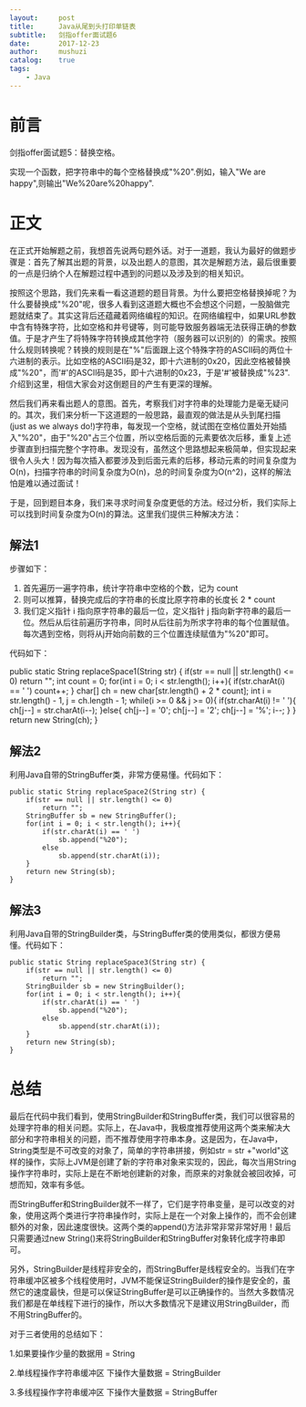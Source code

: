 ```yaml
---
layout:     post
title:      Java从尾到头打印单链表
subtitle:   剑指offer面试题6
date:       2017-12-23
author:     mushuzi
catalog:    true
tags:    
    - Java
---
```

# 前言
剑指offer面试题5：替换空格。

实现一个函数，把字符串中的每个空格替换成"%20".例如，输入"We are happy",则输出"We%20are%20happy".

# 正文
在正式开始解题之前，我想首先说两句题外话。对于一道题，我认为最好的做题步骤是：首先了解其出题的背景，以及出题人的意图，其次是解题方法，最后很重要的一点是归纳个人在解题过程中遇到的问题以及涉及到的相关知识。

按照这个思路，我们先来看一看这道题的题目背景。为什么要把空格替换掉呢？为什么要替换成"%20"呢，很多人看到这道题大概也不会想这个问题，一股脑做完题就结束了。其实这背后还蕴藏着网络编程的知识。在网络编程中，如果URL参数中含有特殊字符，比如空格和井号键等，则可能导致服务器端无法获得正确的参数值。于是才产生了将特殊字符转换成其他字符（服务器可以识别的）的需求。按照什么规则转换呢？转换的规则是在"%"后面跟上这个特殊字符的ASCII码的两位十六进制的表示。比如空格的ASCII码是32，即十六进制的0x20，因此空格被替换成"%20"，而'#'的ASCII码是35，即十六进制的0x23，于是'#'被替换成"%23".介绍到这里，相信大家会对这倒题目的产生有更深的理解。

然后我们再来看出题人的意图。首先，考察我们对字符串的处理能力是毫无疑问的。其次，我们来分析一下这道题的一般思路，最直观的做法是从头到尾扫描(just as we always do!)字符串，每发现一个空格，就试图在空格位置处开始插入"%20"，由于"%20"占三个位置，所以空格后面的元素要依次后移，重复上述步骤直到扫描完整个字符串。发现没有，虽然这个思路想起来极简单，但实现起来很令人头大！因为每次插入都要涉及到后面元素的后移，移动元素的时间复杂度为O(n)，扫描字符串的时间复杂度为O(n)，总的时间复杂度为O(n^2)，这样的解法怕是难以通过面试！

于是，回到题目本身，我们来寻求时间复杂度更低的方法。经过分析，我们实际上可以找到时间复杂度为O(n)的算法。这里我们提供三种解决方法：

## 解法1
步骤如下：
1. 首先遍历一遍字符串，统计字符串中空格的个数，记为 count
2. 则可以推算，替换完成后的字符串的长度比原字符串的长度长 2 * count
3. 我们定义指针 i 指向原字符串的最后一位，定义指针 j 指向新字符串的最后一位。然后从后往前遍历字符串，同时从后往前为所求字符串的每个位置赋值。每次遇到空格，则将从j开始向前数的三个位置连续赋值为"%20"即可。

代码如下：

  public static String replaceSpace1(String str) {
    	if(str == null || str.length() <= 0)
            return "";
        int count = 0;
        for(int i = 0; i < str.length(); i++){
            if(str.charAt(i) == ' ')
                count++;
        }
        char[] ch = new char[str.length() + 2 * count];
        int i = str.length() - 1, j = ch.length - 1;
        while(i >= 0 && j >= 0){
            if(str.charAt(i) != ' '){
                ch[j--] = str.charAt(i--);
            }else{
                ch[j--] = '0';
                ch[j--] = '2';
                ch[j--] = '%';
                i--;
            }
        }
        return new String(ch);
    }
    
## 解法2
利用Java自带的StringBuffer类，非常方便易懂。代码如下：

    public static String replaceSpace2(String str) {
    	if(str == null || str.length() <= 0)
            return "";
        StringBuffer sb = new StringBuffer();
        for(int i = 0; i < str.length(); i++){
            if(str.charAt(i) == ' ')
                sb.append("%20");
            else
                sb.append(str.charAt(i));
        }
        return new String(sb);
    }
    
## 解法3
利用Java自带的StringBuilder类，与StringBuffer类的使用类似，都很方便易懂。代码如下：

    public static String replaceSpace3(String str) {
    	if(str == null || str.length() <= 0)
            return "";
        StringBuilder sb = new StringBuilder();
        for(int i = 0; i < str.length(); i++){
            if(str.charAt(i) == ' ')
                sb.append("%20");
            else
                sb.append(str.charAt(i));
        }
        return new String(sb);
    }
    

# 总结
最后在代码中我们看到，使用StringBuilder和StringBuffer类，我们可以很容易的处理字符串的相关问题。实际上，在Java中，我极度推荐使用这两个类来解决大部分和字符串相关的问题，而不推荐使用字符串本身。这是因为，在Java中，String类型是不可改变的对象了，简单的字符串拼接，例如str = str +"world"这样的操作，实际上JVM是创建了新的字符串对象来实现的，因此，每次当用String操作字符串时，实际上是在不断地创建新的对象，而原来的对象就会被回收掉，可想而知，效率有多低。

而StringBuffer和StringBuilder就不一样了，它们是字符串变量，是可以改变的对象，使用这两个类进行字符串操作时，实际上是在一个对象上操作的，而不会创建额外的对象，因此速度很快。这两个类的append()方法非常非常非常好用！最后只需要通过new String()来将StringBuilder和StringBuffer对象转化成字符串即可。

另外，StringBuilder是线程非安全的，而StringBuffer是线程安全的。当我们在字符串缓冲区被多个线程使用时，JVM不能保证StringBuilder的操作是安全的，虽然它的速度最快，但是可以保证StringBuffer是可以正确操作的。当然大多数情况我们都是在单线程下进行的操作，所以大多数情况下是建议用StringBuilder，而不用StringBuffer的。

对于三者使用的总结如下： 

  1.如果要操作少量的数据用 = String
  
  2.单线程操作字符串缓冲区 下操作大量数据 = StringBuilder　　
  
  3.多线程操作字符串缓冲区 下操作大量数据 = StringBuffer
  
